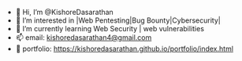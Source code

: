 - 👋 Hi, I’m @KishoreDasarathan
- 👀 I’m interested in |Web Pentesting|Bug Bounty|Cybersecurity|
- 🌱 I’m currently learning Web Security | web vulnerabilities 
- 📫 email: kishoredasarathan4@gmail.com
- 💼 portfolio:
https://kishoredasarathan.github.io/portfolio/index.html

<!---
KishoreDasarathan/KishoreDasarathan is a ✨ special ✨ repository because its `README.md` (this file) appears on your GitHub profile.
You can click the Preview link to take a look at your changes.
--->
